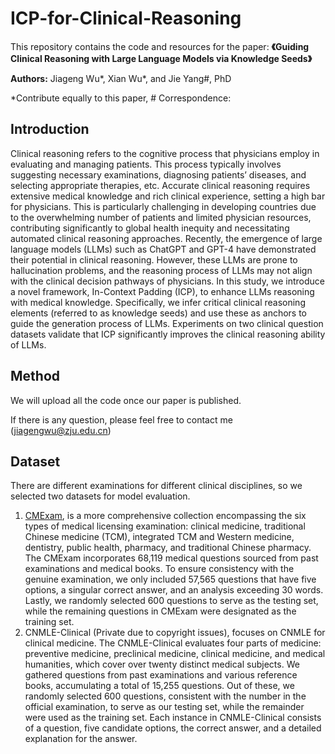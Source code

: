 # ICP-for-Clinical-Reasoning

This repository contains the code and resources for the paper: 
**《Guiding Clinical Reasoning with Large Language Models via Knowledge Seeds》**

**Authors:** Jiageng Wu*, Xian Wu*, and Jie Yang\#, PhD

*Contribute equally to this paper, \# Correspondence: 

## Introduction

Clinical reasoning refers to the cognitive process that physicians employ in evaluating and managing patients. This process typically involves suggesting necessary examinations, diagnosing patients’ diseases, and selecting appropriate therapies, etc. Accurate clinical reasoning requires extensive medical knowledge and rich clinical experience, setting a high bar for physicians. This is particularly challenging in developing countries due to the overwhelming number of patients and limited physician resources, contributing significantly to global health inequity and necessitating automated clinical reasoning approaches. Recently, the emergence of large language models (LLMs) such as ChatGPT and GPT-4 have demonstrated their potential in clinical reasoning. However, these LLMs are prone to hallucination problems, and the reasoning process of LLMs may not align with the clinical decision pathways of physicians. In this study, we introduce a novel framework, In-Context Padding (ICP), to enhance LLMs reasoning with medical knowledge. Specifically, we infer critical clinical reasoning elements (referred to as knowledge seeds) and use these as anchors to guide the generation process of LLMs. Experiments on two clinical question datasets validate that ICP significantly improves the clinical reasoning ability of LLMs.

## Method

We will upload all the code once our paper is published.

If there is any question, please feel free to contact me (jiagengwu@zju.edu.cn)

## Dataset
There are different examinations for different clinical disciplines, so we selected two datasets for model evaluation. 
1. [CMExam](https://github.com/williamliujl/CMExam), is a more comprehensive collection encompassing the six types of medical licensing examination: clinical medicine, traditional Chinese medicine (TCM), integrated TCM and Western medicine, dentistry, public health, pharmacy, and traditional Chinese pharmacy. The CMExam incorporates 68,119 medical questions sourced from past examinations and medical books. To ensure consistency with the genuine examination, we only included 57,565 questions that have five options, a singular correct answer, and an analysis exceeding 30 words. Lastly, we randomly selected 600 questions to serve as the testing set, while the remaining questions in CMExam were designated as the training set. 
2. CNMLE-Clinical (Private due to copyright issues), focuses on CNMLE for clinical medicine. The CNMLE-Clinical evaluates four parts of medicine: preventive medicine, preclinical medicine, clinical medicine, and medical humanities, which cover over twenty distinct medical subjects. We gathered questions from past examinations and various reference books, accumulating a total of 15,255 questions. Out of these, we randomly selected 600 questions, consistent with the number in the official examination, to serve as our testing set, while the remainder were used as the training set. Each instance in CNMLE-Clinical consists of a question, five candidate options, the correct answer, and a detailed explanation for the answer.
